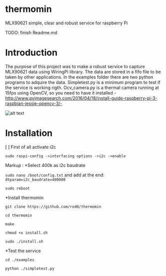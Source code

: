 # thermomin
MLX90621 simple, clear and robust service for raspberry Pi <p> 
TODO:
finish Readme.md
# Introduction
The purpose of this project was to make a robust service to capture MLX90621 data using WiringPi library. The data are stored in a fifo file to be taken by other applications. In the examples folder there are two python programs to adquire the data. Simpletest.py is a minimum program to test if the service is working rigth. Ocv_camera.py is a thermal camera running at 15fps using OpenCV, so you need to have it installed -http://www.pyimagesearch.com/2016/04/18/install-guide-raspberry-pi-3-raspbian-jessie-opencv-3/-

![alt text](http://i.imgur.com/c2Vv2Rv.png)

# Installation
[ ] First of all activate i2c

```sudo raspi-config ->interfacing options ->i2c ->enable```

 Markup : *Select 400k as i2c baudrate 

```sudo nano /boot/config.txt``` and add at the end: ```dtparam=i2c_baudrate=400000```

```sudo reboot```

*Install thermomin

```git clone https://github.com/rod0/thermomin```

```cd thermomin```

```make```

```chmod +x install.sh```

```sudo ./install.sh```

*Test the service

```cd ./examples```

```python ./simpletest.py```
